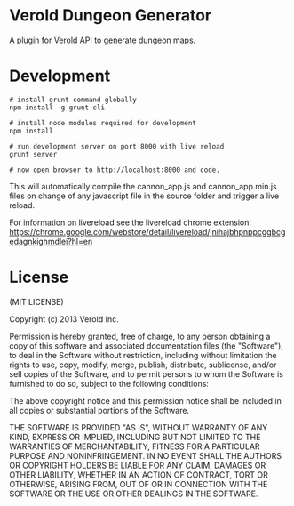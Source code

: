 # Verold Dungeon Generator #

A plugin for Verold API to generate dungeon maps.

# Development #

    # install grunt command globally
    npm install -g grunt-cli

    # install node modules required for development
    npm install

    # run development server on port 8000 with live reload
    grunt server

    # now open browser to http://localhost:8000 and code.

This will automatically compile the cannon_app.js and cannon_app.min.js files on
change of any javascript file in the source folder and trigger a live reload.

For information on livereload see the livereload chrome extension:
https://chrome.google.com/webstore/detail/livereload/jnihajbhpnppcggbcgedagnkighmdlei?hl=en

# License #

  (MIT LICENSE)

  Copyright (c) 2013 Verold Inc.

  Permission is hereby granted, free of charge, to any person obtaining a copy
  of this software and associated documentation files (the "Software"), to deal
  in the Software without restriction, including without limitation the rights
  to use, copy, modify, merge, publish, distribute, sublicense, and/or sell
  copies of the Software, and to permit persons to whom the Software is
  furnished to do so, subject to the following conditions:

  The above copyright notice and this permission notice shall be included in
  all copies or substantial portions of the Software.

  THE SOFTWARE IS PROVIDED "AS IS", WITHOUT WARRANTY OF ANY KIND, EXPRESS OR
  IMPLIED, INCLUDING BUT NOT LIMITED TO THE WARRANTIES OF MERCHANTABILITY,
  FITNESS FOR A PARTICULAR PURPOSE AND NONINFRINGEMENT. IN NO EVENT SHALL THE
  AUTHORS OR COPYRIGHT HOLDERS BE LIABLE FOR ANY CLAIM, DAMAGES OR OTHER
  LIABILITY, WHETHER IN AN ACTION OF CONTRACT, TORT OR OTHERWISE, ARISING FROM,
  OUT OF OR IN CONNECTION WITH THE SOFTWARE OR THE USE OR OTHER DEALINGS IN
  THE SOFTWARE.
